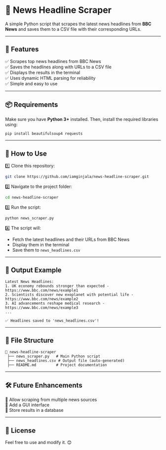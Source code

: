 # 📰 News Headline Scraper

A simple Python script that scrapes the latest news headlines from **BBC News** and saves them to a CSV file with their corresponding URLs.

---

## 🚀 Features
✅ Scrapes top news headlines from BBC News  
✅ Saves the headlines along with URLs to a CSV file  
✅ Displays the results in the terminal  
✅ Uses dynamic HTML parsing for reliability  
✅ Simple and easy to use  

---

## 📦 Requirements
Make sure you have **Python 3+** installed. Then, install the required libraries using:

```sh
pip install beautifulsoup4 requests
```

---

## 🔧 How to Use
1️⃣ Clone this repository:
```sh
git clone https://github.com/iamginjala/news-headline-scraper.git
```

2️⃣ Navigate to the project folder:
```sh
cd news-headline-scraper
```

3️⃣ Run the script:
```sh
python news_scraper.py
```

4️⃣ The script will:
   - Fetch the latest headlines and their URLs from BBC News
   - Display them in the terminal
   - Save them to `news_headlines.csv`

---

## 📂 Output Example
```
Latest News Headlines:
1. UK economy rebounds stronger than expected - https://www.bbc.com/news/example1
2. Scientists discover new exoplanet with potential life - https://www.bbc.com/news/example2
3. AI advancements reshape medical research - https://www.bbc.com/news/example3
...

✅ Headlines saved to 'news_headlines.csv'!
```

---

## 📜 File Structure
```
📂 news-headline-scraper
 ├── news_scraper.py   # Main Python script
 ├── news_headlines.csv # Output file (auto-generated)
 ├── README.md         # Project documentation
```

---

## 🛠️ Future Enhancements
🔹 Allow scraping from multiple news sources  
🔹 Add a GUI interface  
🔹 Store results in a database  

---

## 📜 License
Feel free to use and modify it. 😊

